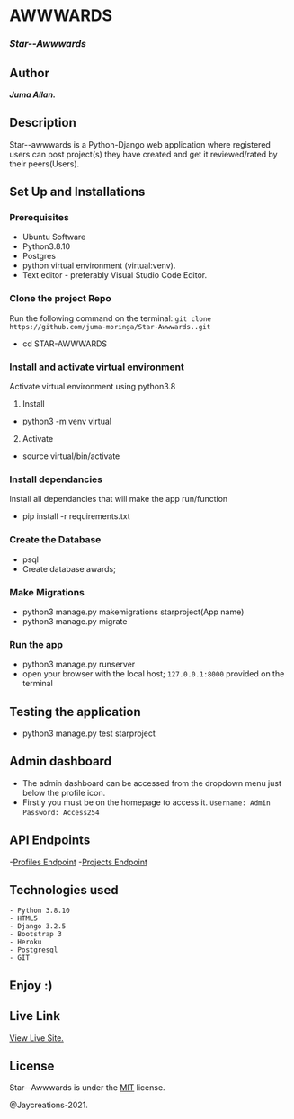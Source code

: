 # AWWWARDS
### ***Star--Awwwards***

## Author
***Juma Allan.***

## Description
Star--awwwards is a Python-Django web application where registered users can post project(s) they have created and get it reviewed/rated by their peers(Users).


## Set Up and Installations

### Prerequisites
 - Ubuntu Software
 - Python3.8.10
 - Postgres
 - python virtual environment (virtual:venv).
 - Text editor - preferably Visual Studio Code Editor.

### Clone the  project Repo
Run the following command on the terminal:
`git clone https://github.com/juma-moringa/Star-Awwwards..git`
* cd STAR-AWWWARDS

###  Install and activate virtual environment
Activate virtual environment using python3.8 
1. Install
* python3 -m venv virtual
2. Activate
* source virtual/bin/activate

### Install dependancies
Install  all dependancies that will make the app run/function
* pip install -r requirements.txt

### Create the Database
* psql
* Create database awards;

### Make Migrations
* python3 manage.py makemigrations starproject(App name)
* python3 manage.py migrate

### Run the app
* python3 manage.py runserver
* open your browser with the local host; `127.0.0.1:8000` provided on the terminal

## Testing the application
* python3 manage.py test starproject

## Admin dashboard
* The admin dashboard can be accessed from the dropdown menu just below the profile icon.
* Firstly you must be on the homepage to access it.
`Username: Admin`
`Password: Access254`
 ## API Endpoints
  -[Profiles Endpoint](https://starawwards.herokuapp.com/api/profileb)
  -[Projects Endpoint](https://starawwards.herokuapp.com/api/projectsb)

## Technologies used
    - Python 3.8.10
    - HTML5
    - Django 3.2.5
    - Bootstrap 3
    - Heroku
    - Postgresql
    - GIT

## Enjoy :)


## Live Link

[View Live Site.](https://starawwards.herokuapp.com/)

## License

Star--Awwwards is under the [MIT](LICENSE) license.

@Jaycreations-2021.